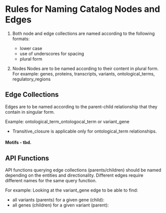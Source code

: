 # Rules for Naming Catalog Nodes and Edges

1. Both node and edge collections are named according to the following formats:
    - lower case
    - use of underscores for spacing
    - plural form

2. Nodes
Nodes are to be named according to their content in plural form.
For example: genes, proteins, transcripts, variants, ontological_terms, regulatory_regions


## Edge Collections
Edges are to be named according to the parent-child relationship that they contain in singular form.

Example: ontological_term_ontologocal_term or variant_gene

- Transitive_closure is applicable only for ontological_term relationships.


#### Motifs - tbd.


## API Functions

API functions querying edge collections (parents/children) should be named depending on the entities and directionality. Different edges require different names for the same query function.

For example: Looking at the variant_gene edge to be able to find:
* all variants (parents) for a given gene (child):
* all genes (children) for a given variant (parent):
